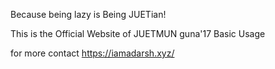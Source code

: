 
Because being lazy is Being JUETian!

This is the Official Website of JUETMUN guna'17
Basic Usage

for more contact https://iamadarsh.xyz/
